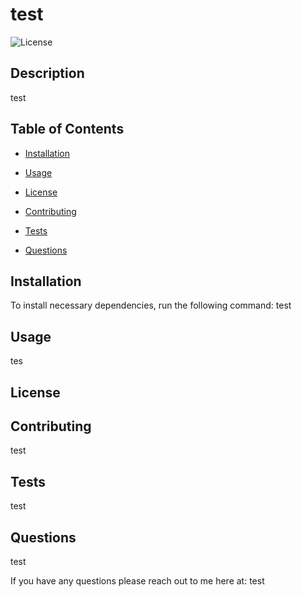 # test
![License](https://img.shields.io/badge/License-MIT-yellow.svg)


  ## Description
  test



  ## Table of Contents

  * [Installation](#installation)

  * [Usage](#usage)

  * [License](#license)

  * [Contributing](#contributing)

  * [Tests](#tests)

  * [Questions](#questions)

  ## Installation

  To install necessary dependencies, run the following command:
  test


  ## Usage
  tes


  ## License
  


  ## Contributing
  test


  ## Tests
  test


  ## Questions

  test

  If you have any questions please reach out to me here at: test
